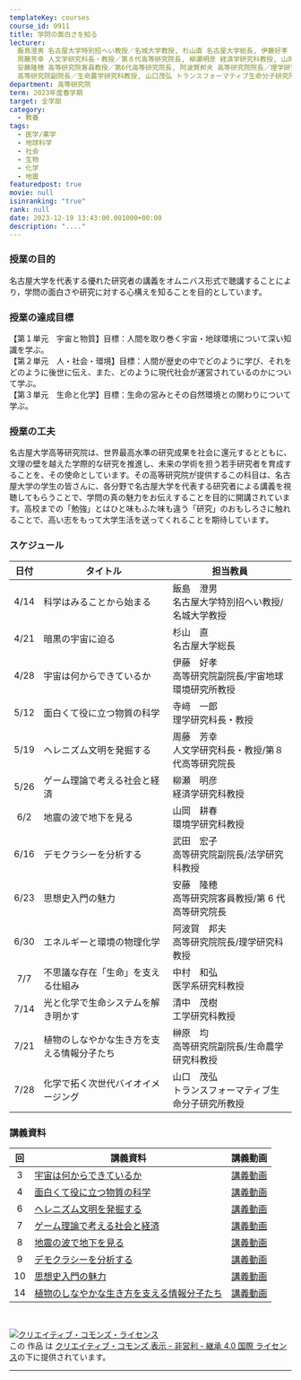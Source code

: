 ```yaml
---
templateKey: courses
course_id: 0911
title: 学問の面白さを知る
lecturer:
  飯島澄男 名古屋大学特別招へい教授／名城大学教授, 杉山直 名古屋大学総長, 伊藤好孝 高等研究院副院長／宇宙地球環境研究所教授, 寺﨑一郎 理学研究科長・教授,
  周藤芳幸 人文学研究科長・教授／第８代高等研究院長, 柳瀬明彦 経済学研究科教授, 山岡耕春 環境学研究科教授, 武田宏子 高等研究院副院長／法学研究科教授,
  安藤隆穂 高等研究院客員教授／第6代高等研究院長, 阿波賀邦夫 高等研究院院長／理学研究科教授, 中村和弘 医学系研究科教授, 清中茂樹 工学研究科教授, 榊原均
  高等研究院副院長／生命農学研究科教授, 山口茂弘 トランスフォーマティブ生命分子研究所教授
department: 高等研究院
term: 2023年度春学期
target: 全学部
category:
  - 教養
tags:
  - 医学/薬学
  - 地球科学
  - 社会
  - 生物
  - 化学
  - 地震
featuredpost: true
movie: null
isinranking: "true"
rank: null
date: 2023-12-19 13:43:00.001000+00:00
description: "...."
---
```


### 授業の目的

名古屋大学を代表する優れた研究者の講義をオムニバス形式で聴講することにより，学問の面白さや研究に対する心構えを知ることを目的としています。

### 授業の達成目標

【第１単元　宇宙と物質】目標：人間を取り巻く宇宙・地球環境について深い知識を学ぶ。  
【第２単元　人・社会・環境】目標：人間が歴史の中でどのように学び、それをどのように後世に伝え、また、どのように現代社会が運営されているのかについて学ぶ。  
【第３単元　生命と化学】目標：生命の営みとその自然環境との関わりについて学ぶ。

### 授業の工夫

名古屋大学高等研究院は、世界最高水準の研究成果を社会に還元するとともに、文理の壁を越えた学際的な研究を推進し、未来の学術を担う若手研究者を育成することを、その使命としています。その高等研究院が提供するこの科目は、名古屋大学の学生の皆さんに、各分野で名古屋大学を代表する研究者による講義を視聴してもらうことで、学問の真の魅力をお伝えすることを目的に開講されています。高校までの「勉強」とはひと味もふた味も違う「研究」のおもしろさに触れることで、高い志をもって大学生活を送ってくれることを期待しています。

### スケジュール

| 日付 | タイトル                                   | 担当教員                                               |
| :--: | ------------------------------------------ | ------------------------------------------------------ |
| 4/14 | 科学はみることから始まる                   | 飯島　澄男<br>名古屋大学特別招へい教授/名城大学教授    |
| 4/21 | 暗黒の宇宙に迫る                           | 杉山　直<br>名古屋大学総長                             |
| 4/28 | 宇宙は何からできているか                   | 伊藤　好孝<br>高等研究院副院長/宇宙地球環境研究所教授  |
| 5/12 | 面白くて役に立つ物質の科学                 | 寺﨑　一郎<br>理学研究科長・教授                       |
| 5/19 | ヘレニズム文明を発掘する                   | 周藤　芳幸<br>人文学研究科長・教授/第８代高等研究院長  |
| 5/26 | ゲーム理論で考える社会と経済               | 柳瀬　明彦<br>経済学研究科教授                         |
| 6/2  | 地震の波で地下を見る                       | 山岡　耕春<br>環境学研究科教授                         |
| 6/16 | デモクラシーを分析する                     | 武田　宏子<br>高等研究院副院長/法学研究科教授          |
| 6/23 | 思想史入門の魅力                           | 安藤　隆穂<br>高等研究院客員教授/第 6 代高等研究院長   |
| 6/30 | エネルギーと環境の物理化学                 | 阿波賀　邦夫<br>高等研究院院長/理学研究科教授          |
| 7/7  | 不思議な存在「生命」を支える仕組み         | 中村　和弘<br>医学系研究科教授                         |
| 7/14 | 光と化学で生命システムを解き明かす         | 清中　茂樹<br>工学研究科教授                           |
| 7/21 | 植物のしなやかな生き方を支える情報分子たち | 榊原　均<br>高等研究院副院長/生命農学研究科教授        |
| 7/28 | 化学で拓く次世代バイオイメージング         | 山口　茂弘<br>トランスフォーマティブ生命分子研究所教授 |

### 講義資料

| 回  | 講義資料                                                                                    | 講義動画                                                                                        |
| :-: | ------------------------------------------------------------------------------------------- | ----------------------------------------------------------------------------------------------- |
|  3  | [宇宙は何からできているか](https://ocw.nagoya-u.jp/files/911/slide03.pdf)                   | [講義動画](https://nuvideo.media.nagoya-u.ac.jp/embed/24f55688df502f694a07a9f8e48c7d3bc643f2c9) |
|  4  | [面白くて役に立つ物質の科学](https://ocw.nagoya-u.jp/files/911/slide04.pdf)                 | [講義動画](https://nuvideo.media.nagoya-u.ac.jp/embed/c2a5de4a9523fa2ef3113aa2bf1be02b94b3ff1a) |
|  6  | [ヘレニズム文明を発掘する](https://ocw.nagoya-u.jp/files/911/slide06.pdf)                   | [講義動画](https://nuvideo.media.nagoya-u.ac.jp/embed/75773d9847543fe8b7db16a968c06b0e32cf4e01) |
|  7  | [ゲーム理論で考える社会と経済](https://ocw.nagoya-u.jp/files/911/slide07.pdf)               | [講義動画](https://nuvideo.media.nagoya-u.ac.jp/embed/3e90bbae6bd11d8d53a1520085b62847ed1c2784) |
|  8  | [地震の波で地下を見る](https://ocw.nagoya-u.jp/files/911/slide08.pdf)                       | [講義動画](https://nuvideo.media.nagoya-u.ac.jp/embed/cd899c0d065aa3914ea5fe9c030e6448ac2977e0) |
|  9  | [デモクラシーを分析する](https://ocw.nagoya-u.jp/files/911/slide09.pdf)                     | [講義動画](https://nuvideo.media.nagoya-u.ac.jp/embed/e91edc0fc07b6c2c79956cdc969495117f02a55e) |
| 10  | [思想史入門の魅力](https://ocw.nagoya-u.jp/files/911/slide10.pdf)                           | [講義動画](https://nuvideo.media.nagoya-u.ac.jp/embed/78e432adced368e5b1c125d95c0f3471c6a926aa) |
| 14  | [植物のしなやかな生き方を支える情報分子たち](https://ocw.nagoya-u.jp/files/911/slide14.pdf) | [講義動画](https://nuvideo.media.nagoya-u.ac.jp/embed/d1294bafbbb7f3f05414dbc6f84d586b85d645e7) |

<br>

<a rel="license" href="http://creativecommons.org/licenses/by-nc-sa/4.0/"><img alt="クリエイティブ・コモンズ・ライセンス" style="border-width:0" data-src="" src="https://i.creativecommons.org/l/by-nc-sa/4.0/88x31.png" /></a><br />この 作品 は <a rel="license" href="http://creativecommons.org/licenses/by-nc-sa/4.0/">クリエイティブ・コモンズ 表示 - 非営利 - 継承 4.0 国際 ライセンス</a>の下に提供されています。

---
